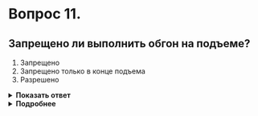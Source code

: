 # Вопрос 11.

## Запрещено ли выполнить обгон на подъеме?

1. Запрещено
2. Запрещено только в конце подъема
3. Разрешено

<details>
<summary><b>Показать ответ</b></summary>
Правильный ответ: 2
</details>
<details>
<summary><b>Подробнее</b></summary>
Конец подъёма - это место перелома продольного профиля дороги. При подъезде к этому месту видимость отсутствует. Поэтому, Правилами обгон в конце подъёма, на опасных поворотах и на других участках с ограниченной видимостью запрещён.
(Пункт 11.4 ПДД)
Не забываем главное условие обгона - «Путь, необходимый для обгона, никогда не должен превышать половины видимого отрезка пути».
</details>